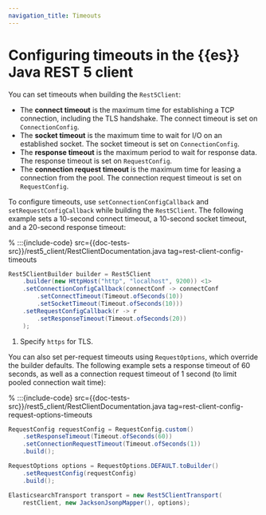 ```yaml
---
navigation_title: Timeouts
---
```


# Configuring timeouts in the {{es}} Java REST 5 client

You can set timeouts when building the `Rest5Client`:

- The **connect timeout** is the maximum time for establishing a TCP connection, including the TLS handshake. The connect timeout is set on `ConnectionConfig`.
- The **socket timeout** is the maximum time to wait for I/O on an established socket. The socket timeout is set on `ConnectionConfig`.
- The **response timeout** is the maximum period to wait for response data. The response timeout is set on `RequestConfig`. 
- The **connection request timeout** is the maximum time for leasing a connection from the pool. The connection request timeout is set on `RequestConfig`. 

To configure timeouts, use `setConnectionConfigCallback` and `setRequestConfigCallback` while building the `Rest5Client`. The following example sets a 10-second connect timeout, a 10-second socket timeout, and a 20-second response timeout:

% :::{include-code} src={{doc-tests-src}}/rest5_client/RestClientDocumentation.java tag=rest-client-config-timeouts
```java
Rest5ClientBuilder builder = Rest5Client
    .builder(new HttpHost("http", "localhost", 9200)) <1>
    .setConnectionConfigCallback(connectConf -> connectConf
        .setConnectTimeout(Timeout.ofSeconds(10))
        .setSocketTimeout(Timeout.ofSeconds(10)))
    .setRequestConfigCallback(r -> r
        .setResponseTimeout(Timeout.ofSeconds(20))
    );
```

1. Specify `https` for TLS.

You can also set per-request timeouts using `RequestOptions`, which override the builder defaults. The following example sets a response timeout of 60 seconds, as well as a connection request timeout of 1 second (to limit pooled connection wait time):

% :::{include-code} src={{doc-tests-src}}/rest5_client/RestClientDocumentation.java tag=rest-client-config-request-options-timeouts
```java
RequestConfig requestConfig = RequestConfig.custom()   
    .setResponseTimeout(Timeout.ofSeconds(60))
    .setConnectionRequestTimeout(Timeout.ofSeconds(1))
    .build();

RequestOptions options = RequestOptions.DEFAULT.toBuilder()
    .setRequestConfig(requestConfig)
    .build();

ElasticsearchTransport transport = new Rest5ClientTransport(
    restClient, new JacksonJsonpMapper(), options);
```
